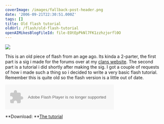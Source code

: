 ```yaml
---
coverImage: /images/fallback-post-header.png
date: '2006-09-21T22:30:51.000Z'
tags: []
title: Old flash tutorial
oldUrl: /flash/old-flash-tutorial
openAIMikesBlogFileId: file-EOtEpPkNl7FK1zzhzjorfl0O
---
```


![](/wp-content/uploads/Image/flashtutorialss.png)

This is an old piece of flash from an age ago. Its kinda a 2-parter, the first part is a sig i made for the forums over at my [clans website](https://www.clan1.co.uk). The second part is a tutorial i did shortly after making the sig. I got a couple of requests of how i made such a thing so i decided to write a very basic flash tutorial. Remember this is quite old so the flash version is a little out of date.

<!-- more -->

<embed width="350" height="80" menu="true" loop="true" play="true" src="/wp-content/uploads/Flash/1.swf" pluginspage="https://www.macromedia.com/go/getflashplayer" type="application/x-shockwave-flash"></embed>

**Download: **[The tutorial](https://www.mikecann.blog/wp-content/uploads/File/Tutorial1.doc)
